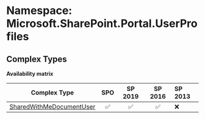 # Namespace: Microsoft.SharePoint.Portal.UserProfiles

## Complex Types

**Availability matrix**

Complex Type | SPO | SP 2019 | SP 2016 | SP 2013
----------|:---:|:-------:|:-------:|:-------
[SharedWithMeDocumentUser](./ComplexTypes/SharedWithMeDocumentUser.md) | ✅ | ✅ | ✅ | ❌